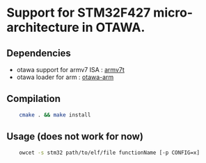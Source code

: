 # Support for STM32F427 micro-architecture in OTAWA.


## Dependencies
- otawa support for armv7 ISA : [armv7t](https://github.com/statinf-otawa/armv7t)
- otawa loader for arm : [otawa-arm](https://github.com/statinf-otawa/otawa-arm)

## Compilation
```bash
    cmake . && make install
```

## Usage (does not work for now)
```bash
    owcet -s stm32 path/to/elf/file functionName [-p CONFIG=x]
```
